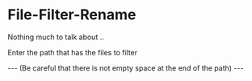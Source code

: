 # File-Filter-Rename

Nothing much to talk about ..

Enter the path that has the files to filter    

---  (Be careful that there is not empty space at the end of the path)  ---
